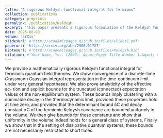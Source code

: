 ```yaml
---
title: "A rigorous Keldysh functional integral for fermions"
collection: publications
category: preprints
permalink: /publication/Keldysh
excerpt: 'This paper presents a rigorous formulation of the Keldysh functional integral for fermionc system of fintie size.'
date: 2025-08-03
venue: 'arXiv'
slidesurl: #'http://academicpages.github.io/files/slides1.pdf'
paperurl: 'https://arxiv.org/abs/2508.01787'
bibtexurl: #'http://academicpages.github.io/files/Keldysh.bib'
citation: #'Your Name, You. (2009). &quot;Paper Title Number 1.&quot; <i>Journal 1</i>. 1(1).'
---
```

We provide a mathematically rigorous Keldysh functional integral for fermionic quantum
field theories. We show convergence of a discrete-time Grassmann Gaussian integral representation in
the time-continuum limit under very general hypotheses. We also prove analyticity of the effective ac-
tion and explicit bounds for the truncated (connected) expectation values of the non-equilibrium
system. These bounds imply clustering with a summable decay in the thermodynamic limit, provided
these properties hold at time zero, and provided that the determinant bound δC and decay constant
αC of the fermionic Keldysh covariance are bounded uniformly in the volume. We then give bounds
for these constants and show that uniformity in the volume indeed holds for a general class of systems.
Finally we show that in the setting of dissipative quantum systems, these bounds are not necessarily
restricted to short times.
